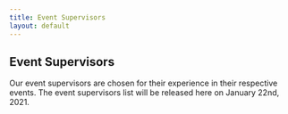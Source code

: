 ```yaml
---
title: Event Supervisors
layout: default
---
```


## Event Supervisors

Our event supervisors are chosen for their experience in their respective events. The event supervisors list will be released here on January 22nd, 2021.
